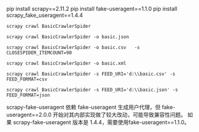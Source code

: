 pip install scrapy==2.11.2
pip install fake-useragent==1.1.0
pip install scrapy_fake_useragent==1.4.4

`scrapy crawl BasicCrawlerSpider`

```commandline
scrapy crawl BasicCrawlerSpider -o basic.json 

scrapy crawl BasicCrawlerSpider -o basic.csv   -s CLOSESPIDER_ITEMCOUNT=90

scrapy crawl BasicCrawlerSpider -o basic.xml
```


```commandline
scrapy crawl BasicCrawlerSpider -s FEED_URI='d:\\basic.csv' -s FEED_FORMAT=csv 

scrapy crawl BasicCrawlerSpider -s FEED_URI='d:\\basic.json' -s FEED_FORMAT=json
```

scrapy-fake-useragent 依赖 fake-useragent 生成用户代理，但 fake-useragent==2.0.0 开始对其内部实现做了较大改动，可能导致兼容性问题。
如果 scrapy-fake-useragent 版本是 1.4.4，需要使用fake-useragent==1.1.0。

